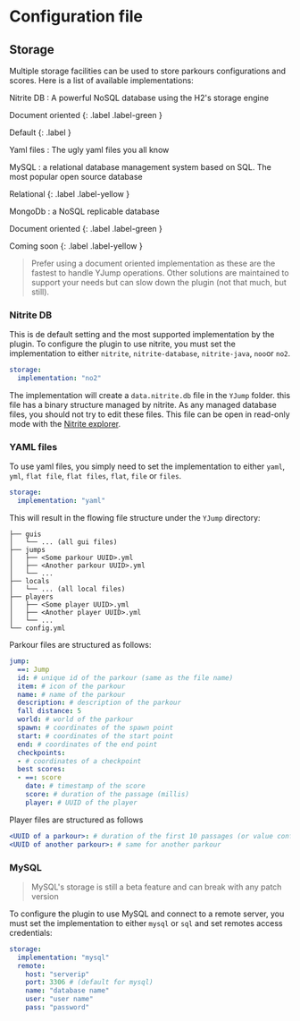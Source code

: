 # Configuration file

## Storage
Multiple storage facilities can be used to store parkours configurations and scores. Here is a list of available
implementations:

Nitrite DB
: A powerful NoSQL database using the H2's storage engine

  Document oriented
  {: .label .label-green }

  Default
  {: .label }

Yaml files
: The ugly yaml files you all know

MySQL
: a relational database management system based on SQL. The most popular open source database

  Relational
  {: .label .label-yellow }

MongoDb
: a NoSQL replicable database

  Document oriented
  {: .label .label-green }

  Coming soon
  {: .label .label-yellow }

> Prefer using a document oriented implementation as these are the fastest to handle YJump operations. Other solutions
> are maintained to support your needs but can slow down the plugin (not that much, but still).

### Nitrite DB

This is de default setting and the most supported implementation by the plugin. To configure the plugin to use nitrite,
you must set the implementation to either `nitrite`, `nitrite-database`, `nitrite-java`, `noo`or `no2`.

```yaml
storage:
  implementation: "no2"
```

The implementation will create a `data.nitrite.db` file in the `YJump` folder. this file has a binary structure managed
by nitrite. As any managed database files, you should not try to edit these files. This file can be open in read-only
mode with the [Nitrite explorer](https://github.com/nitrite/nitrite-java/releases/latest).

### YAML files

To use yaml files, you simply need to set the implementation to either `yaml`, `yml`, `flat file`, `flat files`, `flat`,
`file` or `files`.

```yaml
storage:
  implementation: "yaml"
```

This will result in the flowing file structure under the `YJump` directory:

```
├── guis
│   └── ... (all gui files)
├── jumps
│   ├── <Some parkour UUID>.yml
│   ├── <Another parkour UUID>.yml
│   └── ...
├── locals
│   └── ... (all local files)
├── players
│   ├── <Some player UUID>.yml
│   ├── <Another player UUID>.yml
│   └── ...
└── config.yml
```

Parkour files are structured as follows:

```yaml
jump:
  ==: Jump
  id: # unique id of the parkour (same as the file name)
  item: # icon of the parkour
  name: # name of the parkour
  description: # description of the parkour
  fall distance: 5
  world: # world of the parkour
  spawn: # coordinates of the spawn point
  start: # coordinates of the start point
  end: # coordinates of the end point
  checkpoints:
  - # coordinates of a checkpoint
  best scores:
  - ==: score
    date: # timestamp of the score
    score: # duration of the passage (millis)
    player: # UUID of the player
```

Player files are structured as follows

 ```yaml
<UUID of a parkour>: # duration of the first 10 passages (or value configured in config.yml) in millis
<UUID of another parkour>: # same for another parkour
```

### MySQL

> MySQL's storage is still a beta feature and can break with any patch version

To configure the plugin to use MySQL and connect to a remote server, you must set the implementation to either `mysql`
or `sql` and set remotes access credentials:

```yaml
storage:
  implementation: "mysql"
  remote:
    host: "serverip"
    port: 3306 # (default for mysql)
    name: "database name"
    user: "user name"
    pass: "password"
```
